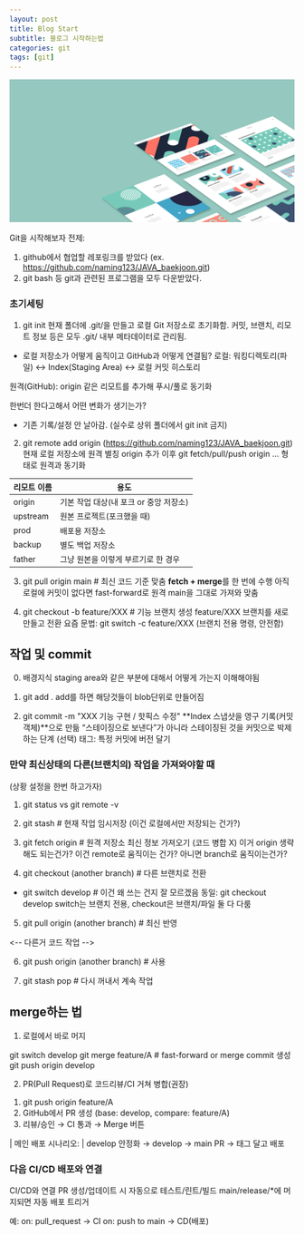 ```yaml
---
layout: post
title: Blog Start
subtitle: 블로그 시작하는법
categories: git
tags: [git]
---
```


![banner](/assets/images/banners/home.jpeg)

Git을 시작해보자
전제: 
1. github에서 협업할 레포링크를 받았다 (ex. https://github.com/naming123/JAVA_baekjoon.git)
2. git bash 등 git과 관련된 프로그램을 모두 다운받았다.


### 초기세팅

1. git init
현재 폴더에 .git/을 만들고 로컬 Git 저장소로 초기화함.
커밋, 브랜치, 리모트 정보 등은 모두 .git/ 내부 메타데이터로 관리됨.

- 로컬 저장소가 어떻게 움직이고 GitHub과 어떻게 연결됨?
로컬: 워킹디렉토리(파일) ↔ Index(Staging Area) ↔ 로컬 커밋 히스토리

원격(GitHub): origin 같은 리모트를 추가해 푸시/풀로 동기화

한번더 한다고해서 어떤 변화가 생기는가?
- 기존 기록/설정 안 날아감. (실수로 상위 폴더에서 git init 금지)

2. git remote add origin (https://github.com/naming123/JAVA_baekjoon.git)
현재 로컬 저장소에 원격 별칭 origin 추가
이후 git fetch/pull/push origin ... 형태로 원격과 동기화

| 리모트 이름 | 용도 |
|-------------|------|
| origin      | 기본 작업 대상(내 포크 or 중앙 저장소) |
| upstream    | 원본 프로젝트(포크했을 때) |
| prod        | 배포용 저장소 |
| backup      | 별도 백업 저장소 |
| father      | 그냥 원본을 이렇게 부르기로 한 경우 |


3. git pull origin main # 최신 코드 기준 맞춤
**fetch + merge**를 한 번에 수행
아직 로컬에 커밋이 없다면 fast-forward로 원격 main을 그대로 가져와 맞춤

4. git checkout -b feature/XXX  # 기능 브랜치 생성
feature/XXX 브랜치를 새로 만들고 전환
요즘 문법: git switch -c feature/XXX (브랜치 전용 명령, 안전함)


## 작업 및 commit

0. 배경지식
staging area와 같은 부분에 대해서 어떻게 가는지 이해해야됨

1. git add .
add를 하면 해당것들이 blob단위로 만들어짐

2. git commit -m "XXX 기능 구현 / 핫픽스 수정"
**Index 스냅샷을 영구 기록(커밋 객체)**으로 만듦
“스테이징으로 보낸다”가 아니라 스테이징된 것을 커밋으로 박제하는 단계
(선택) 태그: 특정 커밋에 버전 달기


### 만약 최신상태의 다른(브랜치의) 작업을 가져와야할 때
(상황 설정을 한번 하고가자)

1. git status vs git remote -v

2. git stash             # 현재 작업 임시저장
(이건 로컬에서만 저장되는 건가?)

3. git fetch origin      # 원격 저장소 최신 정보 가져오기 (코드 병합 X)
이거 origin 생략해도 되는건가? 이건 remote로 움직이는 건가? 아니면 branch로 움직이는건가?

4. git checkout (another branch)     # 다른 브랜치로 전환

- git switch develop                 # 이건 왜 쓰는 건지 잘 모르겠음
  동일: git checkout develop
  switch는 브랜치 전용, checkout은 브랜치/파일 둘 다 다룸


5. git pull origin (another branch)  # 최신 반영

<-- 다른거 코드 작업 -->

6. git push origin (another branch)  # 사용

7. git stash pop         # 다시 꺼내서 계속 작업


## merge하는 법

1) 로컬에서 바로 머지

git switch develop
git merge feature/A       # fast-forward or merge commit 생성
git push origin develop

2) PR(Pull Request)로 코드리뷰/CI 거쳐 병합(권장)

1. git push origin feature/A
2. GitHub에서 PR 생성 (base: develop, compare: feature/A)
3. 리뷰/승인 → CI 통과 → Merge 버튼

| 메인 배포 시나리오:
| develop 안정화 → develop → main PR → 태그 달고 배포

### 다음 CI/CD 배포와 연결

CI/CD와 연결
PR 생성/업데이트 시 자동으로 테스트/린트/빌드
main/release/*에 머지되면 자동 배포 트리거

예:
on: pull_request → CI
on: push to main → CD(배포)











